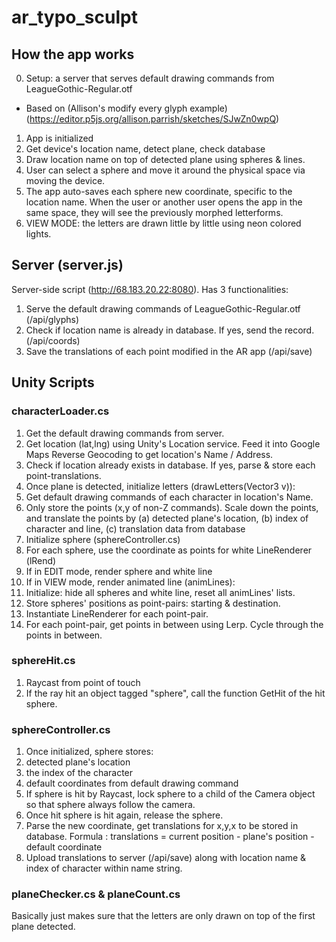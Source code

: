 # ar_typo_sculpt

## How the app works
0. Setup: a server that serves default drawing commands from LeagueGothic-Regular.otf
  * Based on (Allison's modify every glyph example) (https://editor.p5js.org/allison.parrish/sketches/SJwZn0wpQ)
1. App is initialized
2. Get device's location name, detect plane, check database
3. Draw location name on top of detected plane using spheres & lines.
4. User can select a sphere and move it around the physical space via moving the device.
5. The app auto-saves each sphere new coordinate, specific to the location name. When the user or another user opens the app in the same space, they will see the previously morphed letterforms.
6. VIEW MODE: the letters are drawn little by little using neon colored lights.

## Server (server.js)
Server-side script (http://68.183.20.22:8080). Has 3 functionalities:
1. Serve the default drawing commands of LeagueGothic-Regular.otf (/api/glyphs)
2. Check if location name is already in database. If yes, send the record. (/api/coords)
3. Save the translations of each point modified in the AR app (/api/save)

## Unity Scripts
### characterLoader.cs
1. Get the default drawing commands from server.
2. Get location (lat,lng) using Unity's Location service. Feed it into Google Maps Reverse Geocoding to get location's Name / Address.
3. Check if location already exists in database. If yes, parse & store each point-translations.
4. Once plane is detected, initialize letters (drawLetters(Vector3 v)):
  1. Get default drawing commands of each character in location's Name.
  2. Only store the points (x,y of non-Z commands). Scale down the points, and translate the points by (a) detected plane's location, (b) index of character and line, (c) translation data from database
  3. Initialize sphere (sphereController.cs)
  4. For each sphere, use the coordinate as points for white LineRenderer (lRend)
5. If in EDIT mode, render sphere and white line
6. If in VIEW mode, render animated line (animLines):
  1. Initialize: hide all spheres and white line, reset all animLines' lists.
  2. Store spheres' positions as point-pairs: starting & destination.
  3. Instantiate LineRenderer for each point-pair.
  4. For each point-pair, get points in between using Lerp. Cycle through the points in between.
  
### sphereHit.cs
1. Raycast from point of touch
2. If the ray hit an object tagged "sphere", call the function GetHit of the hit sphere.

### sphereController.cs
1. Once initialized, sphere stores:
  1. detected plane's location
  2. the index of the character
  3. default coordinates from default drawing command
2. If sphere is hit by Raycast, lock sphere to a child of the Camera object so that sphere always follow the camera.
3. Once hit sphere is hit again, release the sphere.
4. Parse the new coordinate, get translations for x,y,x to be stored in database. Formula : translations = current position - plane's position - default coordinate
5. Upload translations to server (/api/save) along with location name & index of character within name string.

### planeChecker.cs & planeCount.cs
Basically just makes sure that the letters are only drawn on top of the first plane detected.
